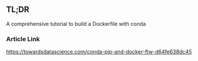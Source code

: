 ## TL;DR
A comprehensive tutorial to build a Dockerfile with conda
### Article Link
https://towardsdatascience.com/conda-pip-and-docker-ftw-d64fe638dc45
